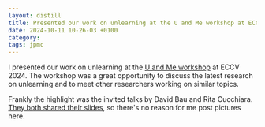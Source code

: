 ```yaml
---
layout: distill
title: Presented our work on unlearning at the U and Me workshop at ECCV 2024
date: 2024-10-11 10-26-03 +0100
category:
tags: jpmc 
---
```


I presented our work on unlearning at the [U and Me workshop](https://sites.google.com/view/u-and-me-workshop) at ECCV 2024. The workshop was a great opportunity to discuss the latest research on unlearning and to meet other researchers working on similar topics.

Frankly the highlight was the invited talks by David Bau and Rita Cucchiara. [They both shared their slides](https://sites.google.com/view/u-and-me-workshop/schedule), so there's no reason for me post pictures here.

